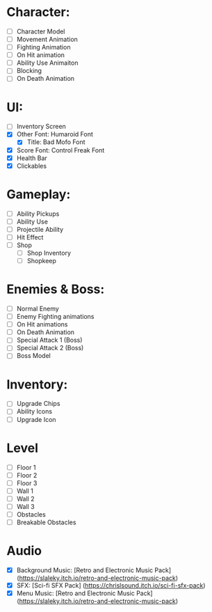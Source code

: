 # Character:
- [ ] Character Model
- [ ] Movement Animation
- [ ] Fighting Animation
- [ ] On Hit animation
- [ ] Ability Use Animaiton
- [ ] Blocking
- [ ] On Death Animation

# UI:
- [ ] Inventory Screen
- [x] Other Font: Humaroid Font
    - [x] Title: Bad Mofo Font
- [x] Score Font: Control Freak Font
- [x] Health Bar
- [x] Clickables

# Gameplay:
- [ ] Ability Pickups
- [ ] Ability Use
- [ ] Projectile Ability
- [ ] Hit Effect
- [ ] Shop
    - [ ] Shop Inventory
    - [ ] Shopkeep

# Enemies & Boss:
- [ ] Normal Enemy
- [ ] Enemy Fighting animations
- [ ] On Hit animations
- [ ] On Death Animation
- [ ] Special Attack 1 (Boss)
- [ ] Special Attack 2 (Boss)
- [ ] Boss Model

# Inventory:
- [ ] Upgrade Chips
- [ ] Ability Icons
- [ ] Upgrade Icon

# Level
- [ ] Floor 1
- [ ] Floor 2
- [ ] Floor 3
- [ ] Wall 1
- [ ] Wall 2
- [ ] Wall 3
- [ ] Obstacles
- [ ] Breakable Obstacles

# Audio
- [x] Background Music: [Retro and Electronic Music Pack] (https://slaleky.itch.io/retro-and-electronic-music-pack)
- [x] SFX: [Sci-fi SFX Pack] (https://chrislsound.itch.io/sci-fi-sfx-pack)
- [x] Menu Music: [Retro and Electronic Music Pack] (https://slaleky.itch.io/retro-and-electronic-music-pack)
